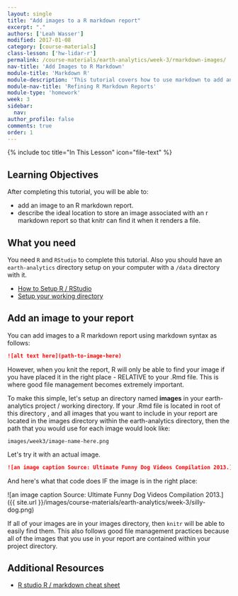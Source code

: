 ```yaml
---
layout: single
title: "Add images to a R markdown report"
excerpt: "."
authors: ['Leah Wasser']
modified: 2017-01-08
category: [course-materials]
class-lesson: ['hw-lidar-r']
permalink: /course-materials/earth-analytics/week-3/rmarkdown-images/
nav-title: 'Add Images to R Markdown'
module-title: 'Markdown R'
module-description: 'This tutorial covers how to use markdown to add an images to a report. It also discusses good file management practices associated with saving images within your project directory to avoid losing them if you have to go back and work on the report in the future.'
module-nav-title: 'Refining R Markdown Reports'
module-type: 'homework'
week: 3
sidebar:
  nav:
author_profile: false
comments: true
order: 1
---
```


{% include toc title="In This Lesson" icon="file-text" %}


<div class='notice--success' markdown="1">

## <i class="fa fa-graduation-cap" aria-hidden="true"></i> Learning Objectives

After completing this tutorial, you will be able to:

* add an image to an R markdown report.
* describe the ideal location to store an image associated with an r markdown report so that knitr can find it when it renders a file.

## <i class="fa fa-check-square-o fa-2" aria-hidden="true"></i> What you need

You need `R` and `RStudio` to complete this tutorial. Also you should have
an `earth-analytics` directory setup on your computer with a `/data`
directory with it.

* [How to Setup R / RStudio](/course-materials/earth-analytics/week-1/setup-r-rstudio/)
* [Setup your working directory](/course-materials/earth-analytics/week-1/setup-working-directory/)

</div>



## Add an image to your report

You can add images to a R markdown report using markdown syntax as follows:

```md
![alt text here](path-to-image-here)
```

However, when you knit the report, R will only be able to find your image if you
have placed it in the right place - RELATIVE to your .Rmd file. This is where
good file management becomes extremely important.

To make this simple, let's setup an directory named **images** in your earth-analytics
project / working directory. If your .Rmd file is located in root of this directory
, and all images that you want to include in your report are located in the
images directory within the earth-analytics directory, then the path that you
would use for each image would look like:

`images/week3/image-name-here.png`

Let's try it with an actual image.

```md
![an image caption Source: Ultimate Funny Dog Videos Compilation 2013.](images/week3/silly-dog.png)
```
And here's what that code does IF the image is in the right place:

![an image caption Source: Ultimate Funny Dog Videos Compilation 2013.]({{ site.url }}/images/course-materials/earth-analytics/week-3/silly-dog.png)

If all of your images are in your images directory, then `knitr` will be able to
easily find them. This also follows good file management practices because
all of the images that you use in your report are contained within your
project directory.

<div class="notice--info" markdown="1">

## Additional Resources

* <a href="https://www.rstudio.com/wp-content/uploads/2015/02/rmarkdown-cheatsheet.pdf" target="_blank">R studio R / markdown cheat sheet</a>

</div>
